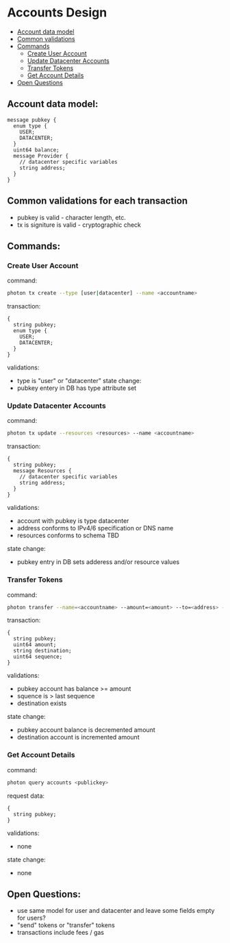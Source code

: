 # Accounts Design

* [Account data model](#account-data-model)
* [Common validations](#common-validations)
* [Commands](#commands)
  * [Create User Account](#create-user-account)
  * [Update Datacenter Accounts](#update-datacenter-accounts)
  * [Transfer Tokens](#transfer-tokens)
  * [Get Account Details](#get-account-details)
* [Open Questions](#open-questions)


## Account data model:

```proto3
message pubkey {
  enum type {
    USER;
    DATACENTER;
  }
  uint64 balance;
  message Provider {
    // datacenter specific variables
    string address;
  }
}
```

## Common validations for each transaction
* pubkey is valid - character length, etc.
* tx is signiture is valid - cryptographic check

## Commands:

### Create User Account

command:
```sh
photon tx create --type [user|datacenter] --name <accountname>
```
transaction:
```proto3
{
  string pubkey;
  enum type {
    USER;
    DATACENTER;
  }
}
```
validations:
* type is "user" or "datacenter"
state change:
* pubkey entery in DB has type attribute set


### Update Datacenter Accounts

command:
```sh
photon tx update --resources <resources> --name <accountname>
```
transaction:
```proto3
{
  string pubkey;
  message Resources {
    // datacenter specific variables
    string address;
  }
}
```
validations:
* account with pubkey is type datacenter
* address conforms to IPv4/6 specification or DNS name
* resources conforms to schema TBD

state change:
* pubkey entry in DB sets adderess and/or resource values


### Transfer Tokens

command:
```sh
photon transfer --name=<accountname> --amount=<amount> --to=<address> --sequence=<integer>
```
transaction:
```proto3
{
  string pubkey;
  uint64 amount;
  string destination;
  uint64 sequence;
}
```

validations:

* pubkey account has balance >= amount
* squence is > last sequence
* destination exists

state change:
* pubkey account balance is decremented amount
* destination account is incremented amount


### Get Account Details

command:
```sh
photon query accounts <publickey>
```
request data:
```proto3
{
  string pubkey;
}
```

validations:
* none

state change:
* none

## Open Questions:
* use same model for user and datacenter and leave some fields empty for users?
* "send" tokens or "transfer" tokens
* transactions include fees / gas
